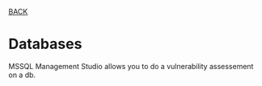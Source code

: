 [BACK](../README.md)
# Databases

MSSQL Management Studio allows you to do a vulnerability assessement on a db.
